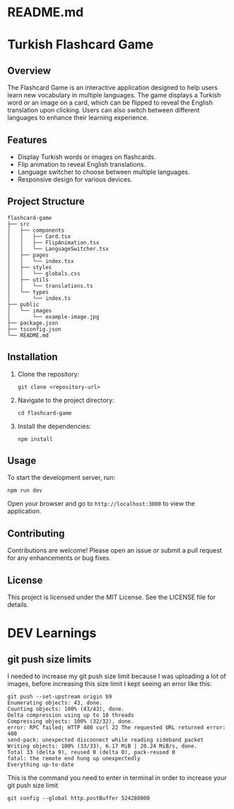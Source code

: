 # README.md

# Turkish Flashcard Game

## Overview

The Flashcard Game is an interactive application designed to help users learn new vocabulary in multiple languages. The game displays a Turkish word or an image on a card, which can be flipped to reveal the English translation upon clicking. Users can also switch between different languages to enhance their learning experience.

## Features

- Display Turkish words or images on flashcards.
- Flip animation to reveal English translations.
- Language switcher to choose between multiple languages.
- Responsive design for various devices.

## Project Structure

```
flashcard-game
├── src
│   ├── components
│   │   ├── Card.tsx
│   │   ├── FlipAnimation.tsx
│   │   └── LanguageSwitcher.tsx
│   ├── pages
│   │   └── index.tsx
│   ├── styles
│   │   └── globals.css
│   ├── utils
│   │   └── translations.ts
│   └── types
│       └── index.ts
├── public
│   └── images
│       └── example-image.jpg
├── package.json
├── tsconfig.json
└── README.md
```

## Installation

1. Clone the repository:
   ```
   git clone <repository-url>
   ```
2. Navigate to the project directory:
   ```
   cd flashcard-game
   ```
3. Install the dependencies:
   ```
   npm install
   ```

## Usage

To start the development server, run:
```
npm run dev
```
Open your browser and go to `http://localhost:3000` to view the application.

## Contributing

Contributions are welcome! Please open an issue or submit a pull request for any enhancements or bug fixes.

## License

This project is licensed under the MIT License. See the LICENSE file for details.


# DEV Learnings

## git push size limits
I needed to increase my git push size limit because I was uploading a lot of images, before increasing this size limit I kept seeing an error like this:

```
git push --set-upstream origin b9
Enumerating objects: 43, done.
Counting objects: 100% (43/43), done.
Delta compression using up to 10 threads
Compressing objects: 100% (32/32), done.
error: RPC failed; HTTP 400 curl 22 The requested URL returned error: 400
send-pack: unexpected disconnect while reading sideband packet
Writing objects: 100% (33/33), 6.17 MiB | 20.24 MiB/s, done.
Total 33 (delta 9), reused 0 (delta 0), pack-reused 0
fatal: the remote end hung up unexpectedly
Everything up-to-date
```

This is the command you need to enter in terminal in order to increase your git push size limit

```
git config --global http.postBuffer 524288000 
```